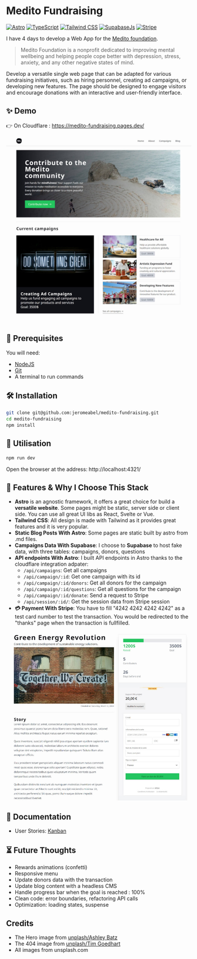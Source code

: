 # Medito Fundraising

[![Astro](https://img.shields.io/badge/Astro-4.1-yellow)](https://astro.build/)
[![TypeScript](https://img.shields.io/badge/TypeScript-5.3-blue)](https://www.typescriptlang.org/)
[![Tailwind CSS](https://img.shields.io/badge/Tailwind_CSS-3.4-blue)](https://tailwindcss.com/)
[![SupabaseJs](https://img.shields.io/badge/Supabase-2.39-green)](https://supabase.com/)
[![Stripe](https://img.shields.io/badge/Stripe-14.12-blue)](https://tailwindcss.com/)

I have 4 days to develop a Web App for the [Medito foundation](https://meditofoundation.org/).

> Medito Foundation is a nonprofit dedicated to improving mental wellbeing and helping people cope better with depression, stress, anxiety, and any other negative states of mind.

Develop a versatile single web page that can be adapted for various fundraising initiatives, such as hiring personnel, creating ad campaigns, or developing new features. The page should be designed to engage visitors and encourage donations with an interactive and user-friendly interface.

## ✨ Demo

👉 On Cloudflare : https://medito-fundraising.pages.dev/

![Screenshot of the Website](./screen.jpg)

## 🚨 Prerequisites

You will need:

- [NodeJS](https://nodejs.org/)
- [Git](https://git-scm.com/)
- A terminal to run commands

## 🛠️ Installation

```sh
git clone git@github.com:jeromeabel/medito-fundraising.git
cd medito-fundraising
npm install
```

## 🚀 Utilisation

```sh
npm run dev
```

Open the browser at the address: http://localhost:4321/

## 🧱 Features & Why I Choose This Stack

- **Astro** is an agnostic framework, it offers a great choice for build a **versatile website**. Some pages might be static, server side or client side. You can use all great UI libs as React, Svelte or Vue.
- **Tailwind CSS**: All design is made with Tailwind as it provides great features and it is very popular.
- **Static Blog Posts With Astro**: Some pages are static built by astro from .md files.
- **Campaigns Data With Supabase**: I choose to **Supabase** to host fake data, with three tables: campaigns, donors, questions
- **API endpoints With Astro**: I built API endpoints in Astro thanks to the cloudflare integration adpater:
  - `/api/campaigns`: Get all campaigns
  - `/api/campaign/:id`: Get one campaign with its id
  - `/api/campaign/:id/donors`: Get all donors for the campaign
  - `/api/campaign/:id/questions`: Get all questions for the campaign
  - `/api/campaign/:id/donate`: Send a request to Stripe
  - `/api/session/:id/`: Get the session data from Stripe session
- **💳 Payment With Stripe**: You have to fill "4242 4242 4242 4242" as a test card number to test the transaction. You would be redirected to the "thanks" page when the transaction is fullfilled.

![Screenshot of the Website](./campaign.jpg)

## 📝 Documentation

- User Stories: [Kanban](https://github.com/users/jeromeabel/projects/6/views/1)

## ⏳ Future Thoughts

- Rewards animations (confetti)
- Responsive menu
- Update donors data with the transaction
- Update blog content with a headless CMS
- Handle progress bar when the goal is reached : 100%
- Clean code: error boundaries, refactoring API calls
- Optimization: loading states, suspense

## Credits

- The Hero image from [unplash/Ashley Batz](https://unsplash.com/fr/photos/personne-marchant-sur-la-plage-pendant-la-journee-betmVWGYcLY)
- The 404 image from [unplash/Tim Goedhart](https://unsplash.com/fr/photos/enseignes-au-neon-breathe-vnpTRdmtQ30)
- All images from unsplash.com
